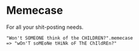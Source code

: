 # Memecase

For all your shit-posting needs.

```
"Won't SOMEONE think of the CHILDREN?".memecase
=> "wOn'T soMEoNe tHiNk oF ThE ChIldREn?"
```
